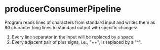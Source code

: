 # producerConsumerPipeline
Program reads lines of characters from standard input and writes them as 80 character long lines to standard output with specific changes:

1. Every line separator in the input will be replaced by a space
2. Every adjacent pair of plus signs, i.e., "++", is replaced by a "^".
